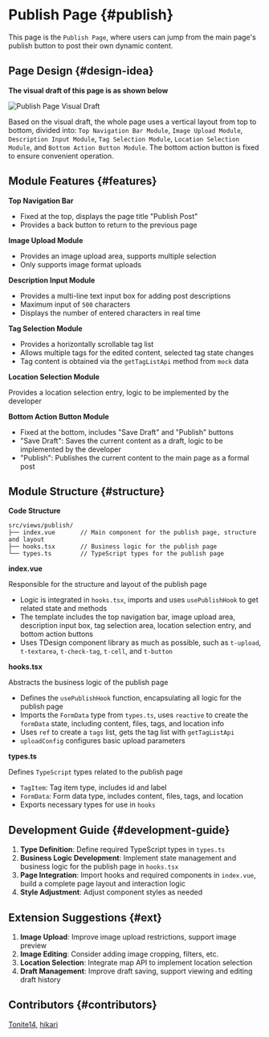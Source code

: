 # Publish Page {#publish}

This page is the `Publish Page`, where users can jump from the main page's publish button to post their own dynamic content.

## Page Design {#design-idea}

**The visual draft of this page is as shown below**

![Publish Page Visual Draft](/images/publish.png)

Based on the visual draft, the whole page uses a vertical layout from top to bottom, divided into: `Top Navigation Bar Module`, `Image Upload Module`, `Description Input Module`, `Tag Selection Module`, `Location Selection Module`, and `Bottom Action Button Module`. The bottom action button is fixed to ensure convenient operation.

## Module Features {#features}

**Top Navigation Bar**

- Fixed at the top, displays the page title "Publish Post"
- Provides a back button to return to the previous page

**Image Upload Module**

- Provides an image upload area, supports multiple selection
- Only supports image format uploads

**Description Input Module**

- Provides a multi-line text input box for adding post descriptions
- Maximum input of `500` characters
- Displays the number of entered characters in real time

**Tag Selection Module**

- Provides a horizontally scrollable tag list
- Allows multiple tags for the edited content, selected tag state changes
- Tag content is obtained via the `getTagListApi` method from `mock` data

**Location Selection Module**

Provides a location selection entry, logic to be implemented by the developer

**Bottom Action Button Module**

- Fixed at the bottom, includes "Save Draft" and "Publish" buttons
- "Save Draft": Saves the current content as a draft, logic to be implemented by the developer
- "Publish": Publishes the current content to the main page as a formal post

## Module Structure {#structure}

**Code Structure**

```
src/views/publish/
├── index.vue       // Main component for the publish page, structure and layout
├── hooks.tsx       // Business logic for the publish page
└── types.ts        // TypeScript types for the publish page
```

**index.vue**

Responsible for the structure and layout of the publish page

- Logic is integrated in `hooks.tsx`, imports and uses `usePublishHook` to get related state and methods
- The template includes the top navigation bar, image upload area, description input box, tag selection area, location selection entry, and bottom action buttons
- Uses TDesign component library as much as possible, such as `t-upload`, `t-textarea`, `t-check-tag`, `t-cell`, and `t-button`

**hooks.tsx**

Abstracts the business logic of the publish page

- Defines the `usePublishHook` function, encapsulating all logic for the publish page
- Imports the `FormData` type from `types.ts`, uses `reactive` to create the `formData` state, including content, files, tags, and location info
- Uses `ref` to create a `tags` list, gets the tag list with `getTagListApi`
- `uploadConfig` configures basic upload parameters

**types.ts**

Defines `TypeScript` types related to the publish page

- `TagItem`: Tag item type, includes id and label
- `FormData`: Form data type, includes content, files, tags, and location
- Exports necessary types for use in `hooks`

## Development Guide {#development-guide}

1. **Type Definition**: Define required TypeScript types in `types.ts`
2. **Business Logic Development**: Implement state management and business logic for the publish page in `hooks.tsx`
3. **Page Integration**: Import hooks and required components in `index.vue`, build a complete page layout and interaction logic
4. **Style Adjustment**: Adjust component styles as needed

## Extension Suggestions {#ext}

1. **Image Upload**: Improve image upload restrictions, support image preview
2. **Image Editing**: Consider adding image cropping, filters, etc.
3. **Location Selection**: Integrate map API to implement location selection
4. **Draft Management**: Improve draft saving, support viewing and editing draft history

## Contributors {#contributors}

[Tonite14](https://github.com/Tonite14), [hikari](https://github.com/liuyax0818)
